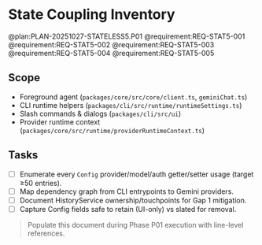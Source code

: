# State Coupling Inventory

@plan:PLAN-20251027-STATELESS5.P01
@requirement:REQ-STAT5-001
@requirement:REQ-STAT5-002
@requirement:REQ-STAT5-003
@requirement:REQ-STAT5-004
@requirement:REQ-STAT5-005

## Scope
- Foreground agent (`packages/core/src/core/client.ts`, `geminiChat.ts`)
- CLI runtime helpers (`packages/cli/src/runtime/runtimeSettings.ts`)
- Slash commands & dialogs (`packages/cli/src/ui`)
- Provider runtime context (`packages/core/src/runtime/providerRuntimeContext.ts`)

## Tasks
- [ ] Enumerate every `Config` provider/model/auth getter/setter usage (target ≥50 entries).
- [ ] Map dependency graph from CLI entrypoints to Gemini providers.
- [ ] Document HistoryService ownership/touchpoints for Gap 1 mitigation.
- [ ] Capture Config fields safe to retain (UI-only) vs slated for removal.

> Populate this document during Phase P01 execution with line-level references.
